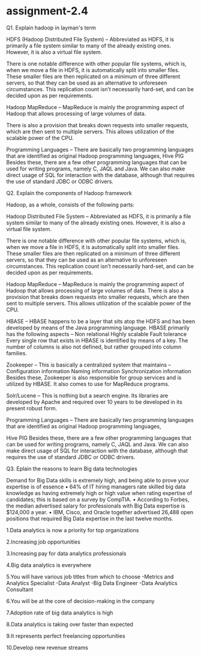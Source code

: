 # assignment-2.4

Q1. Explain hadoop in layman's term

HDFS (Hadoop Distributed File System) – Abbreviated as HDFS, it is primarily a file system similar to many of the already existing ones. However, it is also a virtual file system.

There is one notable difference with other popular file systems, which is, when we move a file in HDFS, it is automatically split into smaller files. These smaller files are then replicated on a minimum of three different servers, so that they can be used as an alternative to unforeseen circumstances. This replication count isn’t necessarily hard-set, and can be decided upon as per requirements.

Hadoop MapReduce – MapReduce is mainly the programming aspect of Hadoop that allows processing of large volumes of data.

There is also a provision that breaks down requests into smaller requests, which are then sent to multiple servers. This allows utilization of the scalable power of the CPU.

Programming Languages – There are basically two programming languages that are identified as original Hadoop programming languages,
Hive
PIG
Besides these, there are a few other programming languages that can be used for writing programs, namely C, JAQL and Java. We can also make direct usage of SQL for interaction with the database, although that requires the use of standard JDBC or ODBC drivers.

Q2. Explain the components of Hadoop framework

Hadoop, as a whole, consists of the following parts:

Hadoop Distributed File System – Abbreviated as HDFS, it is primarily a file system similar to many of the already existing ones. However, it is also a virtual file system.

There is one notable difference with other popular file systems, which is, when we move a file in HDFS, it is automatically split into smaller files. These smaller files are then replicated on a minimum of three different servers, so that they can be used as an alternative to unforeseen circumstances. This replication count isn’t necessarily hard-set, and can be decided upon as per requirements.

Hadoop MapReduce – MapReduce is mainly the programming aspect of Hadoop that allows processing of large volumes of data.
There is also a provision that breaks down requests into smaller requests, which are then sent to multiple servers. This allows utilization of the scalable power of the CPU.

HBASE – HBASE happens to be a layer that sits atop the HDFS and has been developed by means of the Java programming language. HBASE primarily has the following aspects –
Non relational
Highly scalable
Fault tolerance
Every single row that exists in HBASE is identified by means of a key. The number of columns is also not defined, but rather grouped into column families.

Zookeeper – This is basically a centralized system that maintains –
Configuration information
Naming information
Synchronization information
Besides these, Zookeeper is also responsible for group services and is utilized by HBASE. It also comes to use for MapReduce programs.

Solr/Lucene – This is nothing but a search engine. Its libraries are developed by Apache and required over 10 years to be developed in its present robust form.

Programming Languages – There are basically two programming languages that are identified as original Hadoop programming languages,

Hive
PIG
Besides these, there are a few other programming languages that can be used for writing programs, namely C, JAQL and Java. We can also make direct usage of SQL for interaction with the database, although that requires the use of standard JDBC or ODBC drivers.


Q3. Eplain the reasons to learn Big data technologies 

Demand for Big Data skills is extremely high, and being able to prove your expertise is of essence
• 64% of IT hiring managers rate skilled big data knowledge as having extremely high or high value when rating expertise of candidates; this is based on a survey by CompTIA.
• According to Forbes, the median advertised salary for professionals with Big Data expertise is $124,000 a year.
• IBM, Cisco, and Oracle together advertised 26,488 open positions that required Big Data expertise in the last twelve months.

1.Data analytics is now a priority for top organizations

2.Increasing job opportunities

3.Increasing pay for data analytics professionals

4.Big data analytics is everywhere

5.You will have various job titles from which to choose
   -Metrics and Analytics Specialist
   -Data Analyst
   -Big Data Engineer
   -Data Analytics Consultant
   
6.You will be at the core of decision-making in the company

7.Adoption rate of big data analytics is high

8.Data analytics is taking over faster than expected

9.It represents perfect freelancing opportunities

10.Develop new revenue streams
